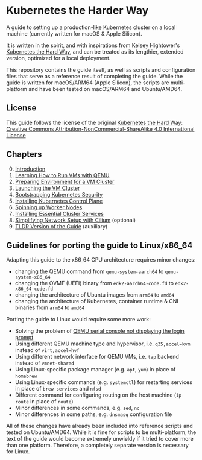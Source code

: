 # Kubernetes the Harder Way

A guide to setting up a production-like Kubernetes cluster on a local machine 
(currently written for macOS & Apple Silicon).

It is written in the spirit, and with inspirations from Kelsey Hightower's [Kubernetes the Hard Way](https://github.com/kelseyhightower/kubernetes-the-hard-way), 
and can be treated as its lengthier, extended version, optimized for a local deployment.

This repository contains the guide itself, as well as scripts and configuration files that serve as a
reference result of completing the guide. While the guide is written for macOS/ARM64 (Apple Silicon), the scripts
are multi-platform and have been tested on macOS/ARM64 and Ubuntu/AMD64.

## License

This guide follows the license of the original 
[Kubernetes the Hard Way](https://github.com/kelseyhightower/kubernetes-the-hard-way):
[Creative Commons Attribution-NonCommercial-ShareAlike 4.0 International License](http://creativecommons.org/licenses/by-nc-sa/4.0/)

## Chapters

0. [Introduction](docs/00_Introduction.md)
1. [Learning How to Run VMs with QEMU](docs/01_Learning_How_to_Run_VMs_with_QEMU.md)
1. [Preparing Environment for a VM Cluster](docs/02_Preparing_Environment_for_a_VM_Cluster.md)
1. [Launching the VM Cluster](docs/03_Launching_the_VM_Cluster.md)
1. [Bootstrapping Kubernetes Security](docs/04_Bootstrapping_Kubernetes_Security.md)
1. [Installing Kubernetes Control Plane](docs/05_Installing_Kubernetes_Control_Plane.md)
1. [Spinning up Worker Nodes](docs/06_Spinning_up_Worker_Nodes.md)
1. [Installing Essential Cluster Services](docs/07_Installing_Essential_Cluster_Services.md)
1. [Simplifying Network Setup with Cilium](docs/08_Simplifying_Network_Setup_with_Cilium.md) (optional)
1. [TLDR Version of the Guide](docs/09_TLDR_Version_of_the_Guide.md) (auxiliary)

## Guidelines for porting the guide to Linux/x86_64

Adapting this guide to the x86_64 CPU architecture requires minor changes:
* changing the QEMU command from `qemu-system-aarch64` to `qemu-system-x86_64`
* changing the OVMF (UEFI) binary from `edk2-aarch64-code.fd` to `edk2-x86_64-code.fd`
* changing the architecture of Ubuntu images from `arm64` to `amd64`
* changing the architecture of Kubernetes, container runtime & CNI binaries from `arm64` to `amd64`

Porting the guide to Linux would require some more work:
* Solving the problem of [QEMU serial console not displaying the login prompt]()
* Using different QEMU machine type and hypervisor, i.e. `q35,accel=kvm` instead of `virt,accel=hvf`
* Using different network interface for QEMU VMs, i.e. `tap` backend instead of `vmnet-shared`
* Using Linux-specific package manager (e.g. `apt`, `yum`) in place of `homebrew`
* Using Linux-specific commands (e.g. `systemctl`) for restarting services in place of `brew services` and `nfsd`
* Different command for configuring routing on the host machine (`ip route` in place of `route`)
* Minor differences in some commands, e.g. `sed`, `nc`
* Minor differences in some paths, e.g. `dnsmasq` configuration file

All of these changes have already been included into reference scripts and tested on Ubuntu/AMD64.
While it is fine for scripts to be multi-platform, the text of the guide would become extremely unwieldy if it
tried to cover more than one platform. Therefore, a completely separate version is necessary for Linux.
